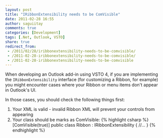 ```yaml
---
layout: post
title: "IRibbonExtensibility needs to be ComVisible"
date: 2011-02-28 16:55
author: saguiitay
comments: true
categories: [Development]
tags: [.Net, Outlook, VSTO]
share: true
redirect_from:
 - /2011/02/28/iribbonextensibility-needs-to-be-comvisible/
 - /2011-02-28-iribbonextensibility-needs-to-be-comvisible/
 - /2011-02-28-iribbonextensibility-needs-to-be-comvisible
---
```

When developing an Outlook add-in using VSTO 4, if you are implementing the `IRibbonExtensibility` interface (for customizing a Ribbon, 
for example) you might encounter cases where your Ribbon or menu items don't appear in Outlook's UI.

In those cases, you should check the following things first:
1. Your XML is valid - invalid Ribbon XML will prevent your controls from appearing
2. Your class should be marks as ComVisible:
   {% highlight csharp %}
   [ComVisible(true)]
   public class Ribbon : IRibbonExtensibility
   {
       //...
   }
   {% endhighlight %}



